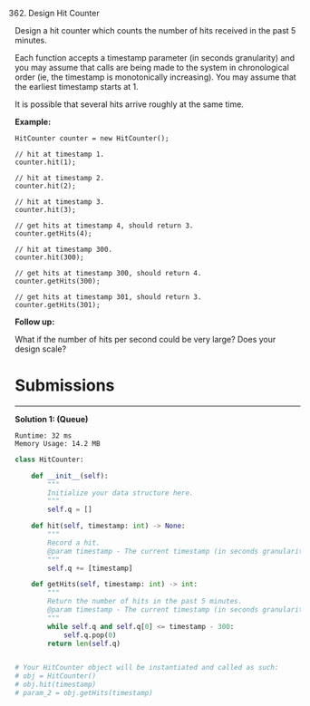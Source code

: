 362. Design Hit Counter

Design a hit counter which counts the number of hits received in the past 5 minutes.

Each function accepts a timestamp parameter (in seconds granularity) and you may assume that calls are being made to the system in chronological order (ie, the timestamp is monotonically increasing). You may assume that the earliest timestamp starts at 1.

It is possible that several hits arrive roughly at the same time.

**Example:**
```
HitCounter counter = new HitCounter();

// hit at timestamp 1.
counter.hit(1);

// hit at timestamp 2.
counter.hit(2);

// hit at timestamp 3.
counter.hit(3);

// get hits at timestamp 4, should return 3.
counter.getHits(4);

// hit at timestamp 300.
counter.hit(300);

// get hits at timestamp 300, should return 4.
counter.getHits(300);

// get hits at timestamp 301, should return 3.
counter.getHits(301);
```

**Follow up:**

What if the number of hits per second could be very large? Does your design scale?

# Submissions
---
**Solution 1: (Queue)**
```
Runtime: 32 ms
Memory Usage: 14.2 MB
```
```python
class HitCounter:

    def __init__(self):
        """
        Initialize your data structure here.
        """
        self.q = []

    def hit(self, timestamp: int) -> None:
        """
        Record a hit.
        @param timestamp - The current timestamp (in seconds granularity).
        """
        self.q += [timestamp]

    def getHits(self, timestamp: int) -> int:
        """
        Return the number of hits in the past 5 minutes.
        @param timestamp - The current timestamp (in seconds granularity).
        """
        while self.q and self.q[0] <= timestamp - 300:
            self.q.pop(0)
        return len(self.q)


# Your HitCounter object will be instantiated and called as such:
# obj = HitCounter()
# obj.hit(timestamp)
# param_2 = obj.getHits(timestamp)
```